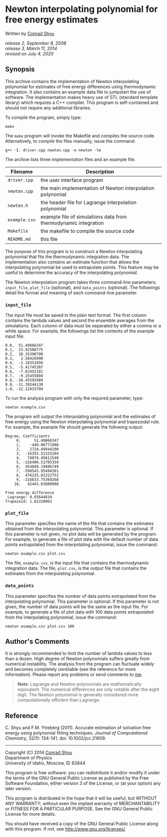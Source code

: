 # Newton interpolating polynomial for free energy estimates

Written by [Conrad Shyu](mailto:conradshyu@hotmail.com)

*release 2, September 8, 2008*<br>
*release 3, March 11, 2014*<br>
*revised on July 4, 2020*

## Synopsis
This archive contains the implementation of Newton interpolating polynomial for estimates of free energy
differences using thermodynamic integration. It also contains an example data file to jumpstart the use of
software. The implementation makes heavy use of STL (standard template library) which requires a C++ compiler.
This program is self-contained and should not require any additional libraries.

To compile the program, simply type:

`make`

The `make` program will invoke the Makefile and compiles the source code. Alternatively, to compile the files
manually, issue the command:

```
g++ -I. driver.cpp newton.cpp -o newton -lm
```

The archive lists three implementation files and an example file.

| Filename | Description |
| --- | --- |
| `driver.cpp` | the user interface program |
| `newton.cpp` | the main implementation of Newton interpolation polynomial |
| `newton.h` | the header file for Lagrange interpolation polynomial |
| `example.csv` | example file of simulations data from thermodynamic integration |
| `Makefile` | the makefile to compile the source code |
| `README.md` | this file |

The purpose of this program is to construct a Newton interpolating polynomial that fits the thermodynamic
integration data. The implementation also contains an estimate function that allows the interpolating polynomial
be used to extrapolate points. This feature may be useful to determine the accuracy of the interpolating
polynomial.

The Newton interpolation program takes three command-line parameters: `input_file`, `plot_file` (optional), and
`data_points` (optional). The followings detail the format and meaning of each command-line parameter.

### `input_file`
The input file must be saved in the plain text format. The first column contains the lambda values and second the
ensemble averages from the simulations. Each column of data must be separated by either a comma or a white space.
For example, the followings list the contents of the example input file:

```
0.0,  51.49866347
0.1,  23.92508775
0.2,  10.35390700
0.3,   2.58426990
0.4,  -2.18351656
0.5,  -5.41745387
0.6,  -7.62452181
0.7,  -9.25455804
0.8, -10.45592989
0.9, -11.39244138
1.0, -12.12433704
```

To run the analysis program with only the required parameter, type:

`newton example.csv`

The program will output the interpolating polynomial and the estimates of free energy using the Newton
interpolating polynomial and trapezoidal rule. For example, the example file should generate the following output:

```
Degree, Coefficients
     0,      51.49866347
     1,    -440.06771988
     2,    2724.49944200
     3,  -16355.52325204
     4,   74074.45611540
     5, -226406.51705359
     6,  454849.19406749
     7, -590543.95494381
     8,  476225.01322752
     9, -216633.75369268
    10,   42443.03080908

Free energy difference
 Lagrange: 0.65644834
Trapezoid: 1.02220063
```

### `plot_file`
This parameter specifies the name of the file that contains the estimates obtained from the interpolating
polynomial. This parameter is optional. If this parameter is not given, no plot data will be generated by the
program. For example, to generate a file of plot data with the default number of data points extrapolated from the
interpolating polynomial, issue the command:

`newton example.csv plot.csv`

The file, `example.csv`, is the input file that contains the thermodynamic integration data. The file, `plot.csv`,
is the output file that contains the estimates from the interpolating polynomial.

### `data_points`
This parameter specifies the number of data points extrapolated from the interpolating polynomial. This parameter
is optional. If this parameter is not given, the number of data points will be the same as the input file. For
example, to generate a file of plot data with 100 data points extrapolated from the interpolating polynomial,
issue the command:

`newton example.csv plot.csv 100`

## Author's Comments
It is strongly recommended to limit the number of lambda values to less than a dozen. High degree of Newton
polynomials suffers greatly from numerical instability. The analysis from the program can fluctuate widely and
becomes completely unreliable (see the reference for more information). Please report any problems or send
comments to [me](mailto:conradshyu@hotmail.com).

> **Note**: Lagrange and Newton polynomials are mathematically equivalent. The numerical differences are only
notable after the eight digit. The Newton polynomial is generally considered more computationally efficient than
Lagrange.

## Reference
C. Shyu and F.M. Ytreberg (2011). Accurate estimation of solvation free energy using polynomial fitting
techniques. *Journal of Computational Chemistry*, 32(1): 134-141, doi: 10.1002/jcc.21609.

---

Copyright (C) 2014 [Conrad Shyu](mailto:conradshyu@hotmail.com)<br>
Department of Physics<br>
University of Idaho, Moscow, ID 83844

This program is free software: you can redistribute it and/or modify it under the terms of the GNU General Public
License as published by the Free Software Foundation, either version 3 of the License, or (at your option) any
later version.

This program is distributed in the hope that it will be useful, but WITHOUT ANY WARRANTY; without even the implied
warranty of MERCHANTABILITY or FITNESS FOR A PARTICULAR PURPOSE. See the GNU General Public License for more
details.

You should have received a copy of the GNU General Public License along with this program. If not, see
<http://www.gnu.org/licenses/>.
